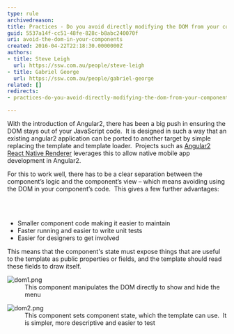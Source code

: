 ```yaml
---
type: rule
archivedreason: 
title: Practices - Do you avoid directly modifying the DOM from your components?
guid: 5537a14f-cc51-48fe-828c-b8abc240070f
uri: avoid-the-dom-in-your-components
created: 2016-04-22T22:18:30.0000000Z
authors:
- title: Steve Leigh
  url: https://ssw.com.au/people/steve-leigh
- title: Gabriel George
  url: https://ssw.com.au/people/gabriel-george
related: []
redirects:
- practices-do-you-avoid-directly-modifying-the-dom-from-your-components

---
```



<p>With the introduction of Angular2, there has been a big push in ensuring the DOM stays out of your JavaScript code.&#160; It is designed in such a way that an existing angular2 application can be ported to another target by simple replacing the template and template loader.&#160; Projects such as&#160;<a href="http&#58;//angularjs.blogspot.com.au/2016/04/angular-2-react-native.html" target="_blank">Angular2 React Native Renderer​</a>&#160;leverages this to allow native mobile app development in Angular2.&#160;</p><p>For this to work well, there has to be a clear separation between the component’s logic and the component’s view – which means avoiding using the DOM in your component’s code.&#160; This gives a few further advantages&#58;<br></p>
<br><excerpt class='endintro'></excerpt><br>
<ul><li>Smaller component code making it easier to maintain</li><li>Faster running and easier to write unit tests</li><li>Easier for designers to get involved​</li></ul><p>This means that the component's state must expose things that are useful to the template as public properties or fields, and the template should read these fields to draw itself.​</p><dl class="badImage"><dt><img src="/PublishingImages/dom1.png" alt="dom1.png" />​</dt><dd>This component manipulates the DOM directly to show and hide the menu</dd></dl><dl class="goodImage"><dt><img src="/PublishingImages/dom2.png" alt="dom2.png" /></dt><dd>This component sets component state, which the template can use.&#160; It is simpler, more descriptive and easier to test</dd></dl>


